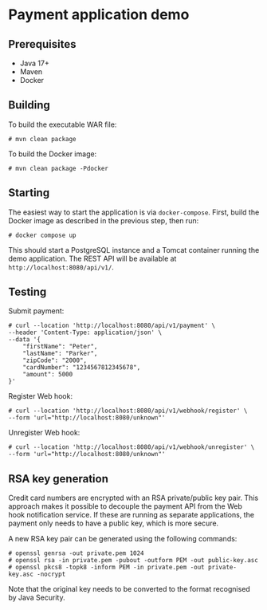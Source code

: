# Payment application demo

## Prerequisites
- Java 17+
- Maven
- Docker

## Building
To build the executable WAR file:
```
# mvn clean package
```

To build the Docker image:
```
# mvn clean package -Pdocker
```

## Starting
The easiest way to start the application is via `docker-compose`.
First, build the Docker image as described in the previous step, then run:
```
# docker compose up
```
This should start a PostgreSQL instance and a Tomcat container running the demo application.
The REST API will be available at `http://localhost:8080/api/v1/`.

## Testing

Submit payment:
```
# curl --location 'http://localhost:8080/api/v1/payment' \
--header 'Content-Type: application/json' \
--data '{
    "firstName": "Peter",
    "lastName": "Parker",
    "zipCode": "2000",
    "cardNumber": "1234567812345678",
    "amount": 5000
}'
```

Register Web hook:
```
# curl --location 'http://localhost:8080/api/v1/webhook/register' \
--form 'url="http://localhost:8080/unknown"'
```

Unregister Web hook:
```
# curl --location 'http://localhost:8080/api/v1/webhook/unregister' \
--form 'url="http://localhost:8080/unknown"'
```

## RSA key generation
Credit card numbers are encrypted with an RSA private/public key pair.
This approach makes it possible to decouple the payment API from the Web hook notification service.
If these are running as separate applications, the payment only needs to have a public key, which is more secure.

A new RSA key pair can be generated using the following commands: 
```
# openssl genrsa -out private.pem 1024
# openssl rsa -in private.pem -pubout -outform PEM -out public-key.asc
# openssl pkcs8 -topk8 -inform PEM -in private.pem -out private-key.asc -nocrypt
```
Note that the original key needs to be converted to the format recognised by Java Security.
